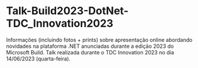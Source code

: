 # Talk-Build2023-DotNet-TDC_Innovation2023
Informações (incluindo fotos + prints) sobre apresentação online abordando novidades na plataforma .NET anunciadas durante a edição 2023 do Microsoft Build. Talk realizada durante o TDC Innovation 2023 no dia 14/06/2023 (quarta-feira).
